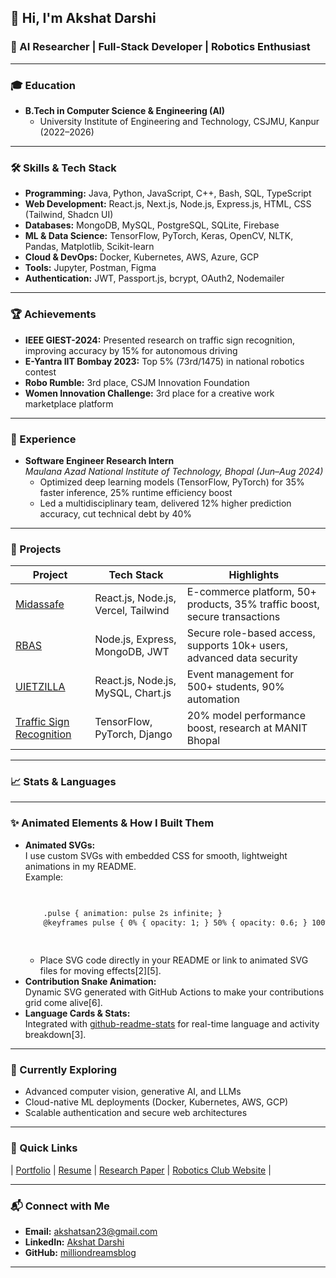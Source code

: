 ## 👋 Hi, I'm Akshat Darshi

### 🚀 AI Researcher | Full-Stack Developer | Robotics Enthusiast


  


---

### 🎓 Education

- **B.Tech in Computer Science & Engineering (AI)**
  - University Institute of Engineering and Technology, CSJMU, Kanpur (2022–2026)

---

### 🛠️ Skills & Tech Stack

- **Programming:** Java, Python, JavaScript, C++, Bash, SQL, TypeScript
- **Web Development:** React.js, Next.js, Node.js, Express.js, HTML, CSS (Tailwind, Shadcn UI)
- **Databases:** MongoDB, MySQL, PostgreSQL, SQLite, Firebase
- **ML & Data Science:** TensorFlow, PyTorch, Keras, OpenCV, NLTK, Pandas, Matplotlib, Scikit-learn
- **Cloud & DevOps:** Docker, Kubernetes, AWS, Azure, GCP
- **Tools:** Jupyter, Postman, Figma
- **Authentication:** JWT, Passport.js, bcrypt, OAuth2, Nodemailer

---

### 🏆 Achievements

- **IEEE GIEST-2024:** Presented research on traffic sign recognition, improving accuracy by 15% for autonomous driving
- **E-Yantra IIT Bombay 2023:** Top 5% (73rd/1475) in national robotics contest
- **Robo Rumble:** 3rd place, CSJM Innovation Foundation
- **Women Innovation Challenge:** 3rd place for a creative work marketplace platform

---

### 💼 Experience

- **Software Engineer Research Intern**  
  *Maulana Azad National Institute of Technology, Bhopal (Jun–Aug 2024)*  
  - Optimized deep learning models (TensorFlow, PyTorch) for 35% faster inference, 25% runtime efficiency boost
  - Led a multidisciplinary team, delivered 12% higher prediction accuracy, cut technical debt by 40%

---

### 🚀 Projects

| Project | Tech Stack | Highlights |
|---------|------------|------------|
| [Midassafe](https://midassafe.vercel.app/) | React.js, Node.js, Vercel, Tailwind | E-commerce platform, 50+ products, 35% traffic boost, secure transactions |
| [RBAS](https://github.com/akshatdarshi/RBAS) | Node.js, Express, MongoDB, JWT | Secure role-based access, supports 10k+ users, advanced data security |
| [UIETZILLA](https://uietzilla.vercel.app/) | React.js, Node.js, MySQL, Chart.js | Event management for 500+ students, 90% automation |
| [Traffic Sign Recognition](https://github.com/akshatdarshi/Traffic-Sign-Recognition) | TensorFlow, PyTorch, Django | 20% model performance boost, research at MANIT Bhopal |

---

### 📈 Stats & Languages


  
  


---

### ✨ Animated Elements & How I Built Them

- **Animated SVGs:**  
  I use custom SVGs with embedded CSS for smooth, lightweight animations in my README.  
  Example:  
  ```xml
  
    
      .pulse { animation: pulse 2s infinite; }
      @keyframes pulse { 0% { opacity: 1; } 50% { opacity: 0.6; } 100% { opacity: 1; } }
    
    
  
  ```
  - Place SVG code directly in your README or link to animated SVG files for moving effects[2][5].
- **Contribution Snake Animation:**  
  Dynamic SVG generated with GitHub Actions to make your contributions grid come alive[6].
- **Language Cards & Stats:**  
  Integrated with [github-readme-stats](https://github.com/anuraghazra/github-readme-stats) for real-time language and activity breakdown[3].

---

### 🌱 Currently Exploring

- Advanced computer vision, generative AI, and LLMs
- Cloud-native ML deployments (Docker, Kubernetes, AWS, GCP)
- Scalable authentication and secure web architectures

---

### 🔗 Quick Links

| [Portfolio](https://midassafe.vercel.app/) | [Resume](https://drive.google.com/file/d/1MdwtskxZx5_aKeqrCXquc_smaXfe6mg_/view?usp=drivesdk) | [Research Paper](https://drive.google.com/file/d/1j9sFrkfmpugVII_XKfOm9OI85Gg8uW7l/view?usp=drivesdk) | [Robotics Club Website](https://csjmutechfest.vercel.app/) |

---

### 📬 Connect with Me

- **Email:** akshatsan23@gmail.com
- **LinkedIn:** [Akshat Darshi](https://www.linkedin.com/in/akshat-darshi)
- **GitHub:** [milliondreamsblog](https://github.com/milliondreamsblog)

---

